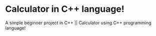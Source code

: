 # Calculator in C++ language!
A simple beginner project in C++ || Calculator using C++ programming language!
